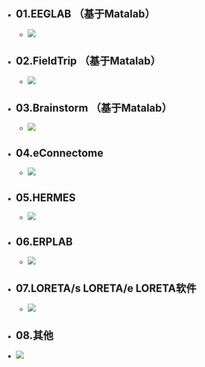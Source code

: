 - ## 01.EEGLAB （基于Matalab） 
	- ![](https://api2.mubu.com/v3/document_image/d84d552f-bf3a-419f-b601-449407a5c8e7-3785873.jpg)  
- ## 02.FieldTrip （基于Matalab）
	- ![](https://api2.mubu.com/v3/document_image/e6ededdc-745b-4286-b195-fc47e467cefd-3785873.jpg)  
- ## 03.Brainstorm （基于Matalab）
	- ![](https://api2.mubu.com/v3/document_image/85c0db87-4c00-4908-bf9e-a48bb93156e2-3785873.jpg)  
- ## 04.eConnectome
	- ![](https://api2.mubu.com/v3/document_image/0fd2b93e-e7da-4304-892c-9cd96ed23cc1-3785873.jpg)  
- ## 05.HERMES
	- ![](https://api2.mubu.com/v3/document_image/39280828-285f-45e2-a21a-3280b0fcd64e-3785873.jpg)  
- ## 06.ERPLAB
	- ![](https://api2.mubu.com/v3/document_image/0b3e0ba6-1da4-482a-a70d-328139434265-3785873.jpg)  
- ## 07.LORETA/s LORETA/e LORETA软件
	- ![](https://api2.mubu.com/v3/document_image/4063fc0c-45f0-428c-8eed-b32320668e24-3785873.jpg)   
- ## 08.其他 
- ![](https://api2.mubu.com/v3/document_image/85e477dd-deee-4081-bdda-1010ed65f17f-3785873.jpg)  
